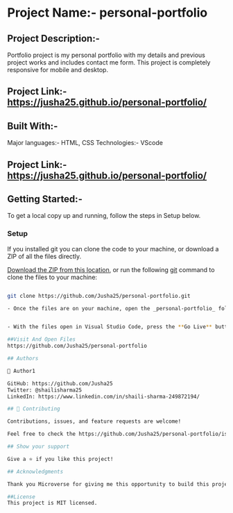 # Project Name:- personal-portfolio

## Project Description:-

Portfolio project is my personal portfolio with my details and previous project works and includes contact me form. This project is completely responsive for mobile and desktop.

## Project Link:- https://jusha25.github.io/personal-portfolio/

## Built With:-

Major languages:- HTML, CSS
Technologies:- VScode

## Project Link:- https://jusha25.github.io/personal-portfolio/

## Getting Started:-

To get a local copy up and running, follow the steps in Setup below.

### Setup

If you installed git you can clone the code to your machine, or download a ZIP of all the files directly.

[Download the ZIP from this location](https://github.com/Jusha25/personal-portfolio/archive/refs/heads/master.zip), or run the following [git](https://git-scm.com/downloads) command to clone the files to your machine:

```bash

git clone https://github.com/Jusha25/personal-portfolio.git

- Once the files are on your machine, open the _personal-portfolio_ folder in [Visual Studio Code](https://code.visualstudio.com/)


- With the files open in Visual Studio Code, press the **Go Live** button at the bottom of the window to launch the files with [Live Server](https://marketplace.visualstudio.com/items?itemName=ritwickdey.LiveServer).

##Visit And Open Files
https://github.com/Jusha25/personal-portfolio

## Authors

👤 Author1

GitHub: https://github.com/Jusha25
Twitter: @shailisharma25
LinkedIn: https://www.linkedin.com/in/shaili-sharma-249872194/

## 🤝 Contributing

Contributions, issues, and feature requests are welcome!

Feel free to check the https://github.com/Jusha25/personal-portfolio/issues.

## Show your support

Give a ⭐️ if you like this project!

## Acknowledgments

Thank you Microverse for giving me this opportunity to build this project.

##License
This project is MIT licensed.
```
